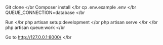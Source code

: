 
Git clone </br
Composer install </br
cp .env.example .env </br
QUEUE_CONNECTION=database </br

Run  </br
    php artisan setup:development </br
    php artisan serve </br </br
    php artisan queue:work </br

 Go to http://127.0.0.1:8000/ </br
